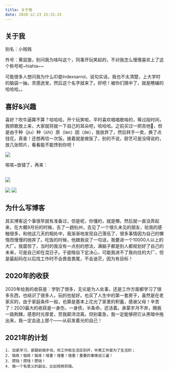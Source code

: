 ```yaml
---
title: 关于我
date: 2020-12-23 15:31:33
---
```


## 关于我

别名：小贱贱

外号：黄鼠狼，别问我为啥叫这个，同事开玩笑起的，不对我怎么慢慢喜欢上了这个称号呢~hiahia~~

可能很多人想问我为什么ID是Indexsarrol，说句实话，我也不太清楚，上大学时的脑袋一抽，灵感迸发，然后这个名字就来了。好吧！被你们猜中了，就是瞎编的哈哈哈。。

## 喜好&兴趣

喜好？吹牛逼算不算？哈哈哈，开个玩笑啦，平时喜欢唱唱歌啥的，等过段时间，我把歌放上来，大家就将就一下自己的耳朵吧，哈哈哈。之前买过一把吉他🎸，但是由于种（jiu）种（shi）原（lan）因（de），我放弃了，然后转手一卖，换了点钱花，真香！还想再恰一次饭。接着就是做饭了，别的不说，厨艺可是没得说的，放几张照片，看看能不能馋到你吧！

<img src="https://cdn.jsdelivr.net/gh/Indexsarrol/image/blogs/20201224212437.jpg" style="opacity: 1;" />

咳咳~放错了，再来：



## <img src="https://cdn.jsdelivr.net/gh/Indexsarrol/image/blogs/20201224212512.jpg"  />

<img src="https://cdn.jsdelivr.net/gh/Indexsarrol/image/blogs/20201224212502.jpg"  />

<img src="https://cdn.jsdelivr.net/gh/Indexsarrol/image/blogs/20201224212507.jpg"  />

## 为什么写博客

​	其实博客这个事很早就有准备过，但是呢，你懂的，就是懒，然后就一直没弄起来，在大概9月份的时候，去了一趟杭州，去见了一个很久未见的朋友，给我的感触很多，和他这几天的相处中，我渐渐地发现自己落伍了，很多事情因为自己的懒惰而慢慢的抛弃了。吃饭的时候，他跟我说了一句话，我要进一个10000人以上的大厂。我震惊了，当时的我没有一点别的想法，满脑子都是别人都规划好了自己的未来，可是自己却在混日子。于是暗自下定决心，可能我进不了我向往的大厂，但是最起码在以后找工作时不会畏首畏尾，不会迷茫，因为有目标！

## 2020年的收获

​	2020年给我的收获是：学到了很多，无论是为人处事，还是工作方面都学习了很多东西，也结识了很多人，玩的也挺好。也买了人生中的第一套房子，虽然是在老家买的，由于家庭条件一般，也算是基本上花光了家里的积蓄，感谢父母！辛苦了！2020最大的收获是一身伤，一身债，半条命，还活着。承蒙岁月不弃，赐我一路荆棘，感恩时光厚爱，赏我颠沛流离。但别着急，我一定能够把它从黑暗中拖出来，我一定会追上那个——从前发着光的自己！

## 2021年的计划
	1. 加紧学习，紧跟前端步伐，将工作和生活区别开，毕竟工作是为了生活的；
	2. 锻炼！锻炼！锻炼！增重！增重！增重！重要的事情说三遍！
	3. 攒钱！攒钱！攒钱！
	4. 做一个有意义的副业，比如视频剪辑。